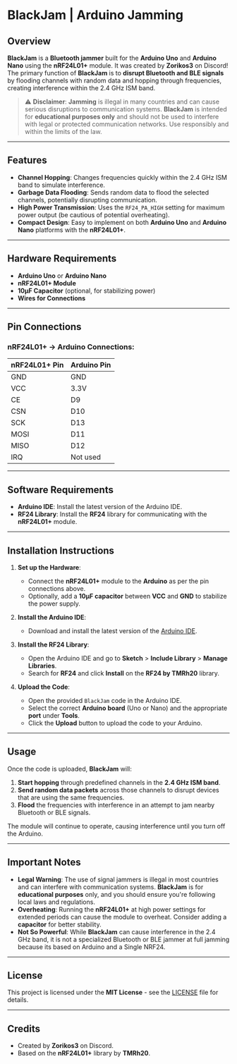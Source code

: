 # BlackJam | Arduino Jamming

## Overview

**BlackJam** is a **Bluetooth jammer** built for the **Arduino Uno** and **Arduino Nano** using the **nRF24L01+** module. It was created by **Zorikos3** on Discord! The primary function of **BlackJam** is to **disrupt Bluetooth and BLE signals** by flooding channels with random data and hopping through frequencies, creating interference within the 2.4 GHz ISM band.

> ⚠️ **Disclaimer**: **Jamming** is illegal in many countries and can cause serious disruptions to communication systems. **BlackJam** is intended for **educational purposes only** and should not be used to interfere with legal or protected communication networks. Use responsibly and within the limits of the law.

---

## Features

- **Channel Hopping**: Changes frequencies quickly within the 2.4 GHz ISM band to simulate interference.
- **Garbage Data Flooding**: Sends random data to flood the selected channels, potentially disrupting communication.
- **High Power Transmission**: Uses the `RF24_PA_HIGH` setting for maximum power output (be cautious of potential overheating).
- **Compact Design**: Easy to implement on both **Arduino Uno** and **Arduino Nano** platforms with the **nRF24L01+**.

---

## Hardware Requirements

- **Arduino Uno** or **Arduino Nano**
- **nRF24L01+ Module**
- **10µF Capacitor** (optional, for stabilizing power)
- **Wires for Connections**

---

## Pin Connections

### nRF24L01+ → Arduino Connections:
| **nRF24L01+ Pin** | **Arduino Pin** |
|-------------------|-----------------|
| GND               | GND             |
| VCC               | 3.3V            |
| CE                | D9              |
| CSN               | D10             |
| SCK               | D13             |
| MOSI              | D11             |
| MISO              | D12             |
| IRQ               | Not used        |

---

## Software Requirements

- **Arduino IDE**: Install the latest version of the Arduino IDE.
- **RF24 Library**: Install the **RF24** library for communicating with the **nRF24L01+** module.

---

## Installation Instructions

1. **Set up the Hardware**:
   - Connect the **nRF24L01+** module to the **Arduino** as per the pin connections above.
   - Optionally, add a **10µF capacitor** between **VCC** and **GND** to stabilize the power supply.

2. **Install the Arduino IDE**:
   - Download and install the latest version of the [Arduino IDE](https://www.arduino.cc/en/software).

3. **Install the RF24 Library**:
   - Open the Arduino IDE and go to **Sketch** > **Include Library** > **Manage Libraries**.
   - Search for **RF24** and click **Install** on the **RF24 by TMRh20** library.

4. **Upload the Code**:
   - Open the provided `BlackJam` code in the Arduino IDE.
   - Select the correct **Arduino board** (Uno or Nano) and the appropriate **port** under **Tools**.
   - Click the **Upload** button to upload the code to your Arduino.

---

## Usage

Once the code is uploaded, **BlackJam** will:

1. **Start hopping** through predefined channels in the **2.4 GHz ISM band**.
2. **Send random data packets** across those channels to disrupt devices that are using the same frequencies.
3. **Flood** the frequencies with interference in an attempt to jam nearby Bluetooth or BLE signals.

The module will continue to operate, causing interference until you turn off the Arduino.

---

## Important Notes

- **Legal Warning**: The use of signal jammers is illegal in most countries and can interfere with communication systems. **BlackJam** is for **educational purposes** only, and you should ensure you're following local laws and regulations.
- **Overheating**: Running the **nRF24L01+** at high power settings for extended periods can cause the module to overheat. Consider adding a **capacitor** for better stability.
- **Not So Powerful**: While **BlackJam** can cause interference in the 2.4 GHz band, it is not a specialized Bluetooth or BLE jammer at full jamming because its based on Arduino and a Single NRF24.

---

## License

This project is licensed under the **MIT License** - see the [LICENSE](LICENSE) file for details.

---

## Credits

- Created by **Zorikos3** on Discord.
- Based on the **nRF24L01+** library by **TMRh20**.
